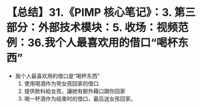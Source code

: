 # 【总结】31.《PIMP 核心笔记》：3. 第三部分：外部技术模块：5. 收场：视频范例：36.我个人最喜欢用的借口“喝杯东西”

-   我个人最喜欢用的借口是“喝杯东西”
    1.  使用喝酒作为带女孩回家的借口
    2.  提供飲料給女孩，讓她有额外藉口跟你回家
    3.  喝一杯酒作为结束时的借口，最后送女孩回家。